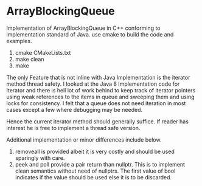 # ArrayBlockingQueue

Implementation of ArrayBlockingQueue in C++ conforming to implementation standard of Java.
use cmake to build the code and examples.
1. cmake CMakeLists.txt
2. make clean
3. make 

The only Feature that is not inline with Java Implementation is the iterator method thread safety.
I looked at the Java 8 Implementation code for Iterator and there is hell lot of work behind to keep track of iterator pointers using weak references to the items in queue and sweeping them and using locks for consistency. I felt that
a queue does not need iteration in most cases except a few where debugging may be needed. 

Hence the current iterator method should generally suffice. If reader has interest he is free to implement a 
thread safe version.

Additional implementation or minor differences include below.

1. removeall is provided albeit it is very costly and should be used sparingly with care.
2. peek and poll provide a pair return than nullptr. This is to implement clean semantics without need of nullptrs.
   The first value of bool indicates if the value should be used else it is to be discarded.

